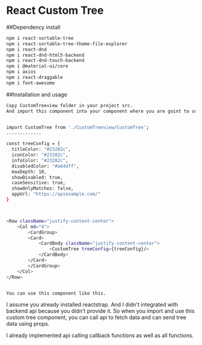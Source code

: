 # React Custom Tree

##Dependency install
```sh
npm i react-sortable-tree
npm i react-sortable-tree-theme-file-explorer
npm i react-dnd
npm i react-dnd-html5-backend
npm i react-dnd-touch-backend
npm i @material-ui/core
npm i axios
npm i react-draggable
npm i font-awesome
```
##Installation and usage
```sh
Copy CustomTreeview folder in your project src.
And import this component into your component where you are goint to use it.


import CustomTree from './CustomTreeview/CustomTree';
.............

const treeConfig = {
  titleColor: "#23282c",
  iconColor: "#23282c",
  infoColor: "#23282c",
  disabledColor: "#a64dff",
  maxDepth: 10,
  showDisabled: true,
  caseSensitive: true,
  showOnlyMatches: false,
  appUrl: "https://apiexample.com/"
}



<Row className="justify-content-center">
    <Col md="4">
        <CardGroup>
        <Card>
            <CardBody className="justify-content-center">
                <CustomTree treeConfig={treeConfig}/>
            </CardBody>
        </Card>
        </CardGroup>
    </Col>
</Row>


You can use this component like this.
```

I assume you already installed reactstrap.
And I didn't integrated with backend api because you didn't provide it.
So when you import and use this custom tree component, you can call api to fetch data and can send tree data using props.

I already implemented api calling callback functions as well as all functions.
